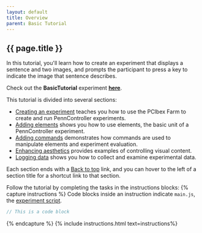 ```yaml
---
layout: default
title: Overview
parent: Basic Tutorial
---
```


## {{ page.title }}

In this tutorial, you'll learn how to create an experiment that displays a sentence and two images, and prompts the participant to press a key to indicate the image that sentence describes.

Check out the **BasicTutorial** experiment [**here**](https://expt.pcibex.net/ibexexps/angelicapan/ImageSelection1/experiment.html).

This tutorial is divided into several sections:

+ [Creating an experiment](#creating-an-experiment) teaches you how to use the PCIbex Farm to create and run PennController experiments.
+ [Adding elements](#adding-elements) shows you how to use elements, the basic unit of a PennController experiment.
+ [Adding commands](#adding-commands) demonstrates how commands are used to manipulate elements and experiment evaluation.
+ [Enhancing aesthetics](#enhancing-aesthetics) provides examples of controlling visual content.
+ [Logging data](#logging-data) shows you how to collect and examine experimental data.

Each section ends with a <span class="text-delta"><a href="#">Back to top</a></span> link, and you can hover to the left of a section title for a shortcut link to that section.

Follow the tutorial by completing the tasks in the <span class="label label-purple">instructions</span> blocks:
{% capture instructions %}
Code blocks inside an instruction indicate `main.js`, the [experiment script](#editing-an-experiment).

```javascript
// This is a code block
```
{% endcapture %}
{% include instructions.html text=instructions%}

